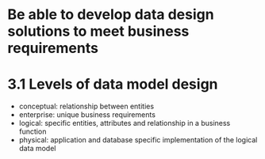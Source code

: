 # Be able to develop data design solutions to meet business requirements
# 3.1 Levels of data model design

* conceptual: relationship between entities
* enterprise: unique business requirements
* logical: specific entities, attributes and relationship in a business
function
* physical: application and database specific implementation of
the logical data model